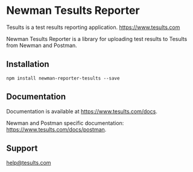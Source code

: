 # Newman Tesults Reporter

Tesults is a test results reporting application. https://www.tesults.com

Newman Tesults Reporter is a library for uploading test results to Tesults from Newman and Postman.

## Installation

`npm install newman-reporter-tesults --save`

## Documentation

Documentation is available at https://www.tesults.com/docs.

Newman and Postman specific documentation: https://www.tesults.com/docs/postman. 

## Support

help@tesults.com
